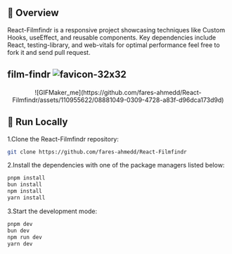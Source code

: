 ## 📌 Overview

React-Filmfindr is a responsive project showcasing techniques like Custom Hooks, useEffect, and reusable components. Key dependencies include React, testing-library, and web-vitals for optimal performance feel free to fork it and send pull request.

## film-findr ![favicon-32x32](https://github.com/fares-ahmedd/React-Filmfindr/assets/110955622/b01d3650-c976-4853-81a0-8fabca020891)

#### 


<div style="text-align:center;">
    ![GIFMaker_me](https://github.com/fares-ahmedd/React-Filmfindr/assets/110955622/08881049-0309-4728-a83f-d96dca173d9d)
</div>

## 🚀 Run Locally

1.Clone the React-Filmfindr repository:

```sh
git clone https://github.com/fares-ahmedd/React-Filmfindr
```

2.Install the dependencies with one of the package managers listed below:

```bash
pnpm install
bun install
npm install
yarn install
```

3.Start the development mode:

```bash
pnpm dev
bun dev
npm run dev
yarn dev
```

